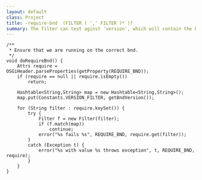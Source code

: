 ```yaml
---
layout: default
class: Project
title: -require-bnd  (FILTER ( ',' FILTER )* )?
summary: The filter can test aginst 'version', which will contain the bnd version. If it does not match, bnd will generate an error.  
---
```


	/**
	 * Ensure that we are running on the correct bnd.
	 */
	void doRequireBnd() {
		Attrs require = OSGiHeader.parseProperties(getProperty(REQUIRE_BND));
		if (require == null || require.isEmpty())
			return;

		Hashtable<String,String> map = new Hashtable<String,String>();
		map.put(Constants.VERSION_FILTER, getBndVersion());

		for (String filter : require.keySet()) {
			try {
				Filter f = new Filter(filter);
				if (f.match(map))
					continue;
				error("%s fails %s", REQUIRE_BND, require.get(filter));
			}
			catch (Exception t) {
				error("%s with value %s throws exception", t, REQUIRE_BND, require);
			}
		}
	}

